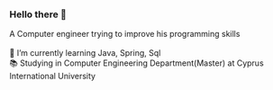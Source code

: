 ### Hello there 👋

A Computer engineer trying to improve his programming skills<br><br>
🌱 I’m currently learning Java, Spring, Sql<br>
📚 Studying in Computer Engineering Department(Master) at Cyprus International University

